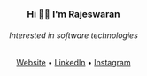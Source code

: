 <h3 align="center">Hi 👋🏻 I'm Rajeswaran</h3>
<h6 align="center">Interested in software technologies</h6>

<p align="center">
    <a href="https://rajezz.github.io/">Website</a> •
    <a href="https://www.linkedin.com/in/rajeswaran-a-b654a4157/">LinkedIn</a> •
    <a href="https://www.instagram.com/rajezzz_rj/">Instagram</a>
</p>